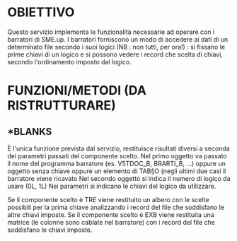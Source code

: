 # OBIETTIVO
Questo servizio implementa le funzionalità necessarie ad operare con i barratori di SME.up.
I barratori forniscono un modo di accedere ai dati di un determinato file secondo i suoi logici
 (NB :  non tutti, per ora!) :  si fissano le prime chiavi di un logico e si possono vedere i record che
 scelta di chiavi, secondo l'ordinamento imposto dal logico.


# FUNZIONI/METODI (DA RISTRUTTURARE)
## \*BLANKS
È l'unica funzione prevista dal servizio, restituisce risultati diversi a seconda dei parametri passati
del componente scelto.
Nel primo oggetto va passato il nome del programma barratore (es. V5TDOC_B, BRARTI_B, ...) oppure un
 oggetto senza chiave oppure un elemento di TAB§O (negli ultimi due casi il barratore viene ricavato
Nel secondo oggetto si indica il numero di logico da usare (0L, 1L)
Nei parametri si indicano le chiavi del logico da utilizzare.

Se il componente scelto è TRE viene restituito un albero con le scelte possibili per la prima chiave
analizzando i record del file che soddisfano le altre chiavi imposte.
Se il componente scelto è EXB viene restituita una matrice (le colonne sono cablate nel barratore) con i
record del file che soddisfano le chiavi imposte.

